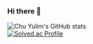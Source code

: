 ### Hi there 👋

<!--
**cyl0424/cyl0424** is a ✨ _special_ ✨ repository because its `README.md` (this file) appears on your GitHub profile.

Here are some ideas to get you started:

- 🔭 I’m currently working on ...
- 🌱 I’m currently learning ...
- 👯 I’m looking to collaborate on ...
- 🤔 I’m looking for help with ...
- 💬 Ask me about ...
- 📫 How to reach me: ...
- 😄 Pronouns: ...
- ⚡ Fun fact: ... -->

![Chu Yulim's GitHub stats](https://github-readme-stats.vercel.app/api?username=cyl0424&show_icons=true&theme=swift&count_private=true)
<br>
[![Solved.ac Profile](http://mazassumnida.wtf/api/v2/generate_badge?boj=cyl0424)](https://solved.ac/cyl0424/)
<!-- [![Top Langs](https://github-readme-stats.vercel.app/api/top-langs/?username=cyl0424&layout=compact&theme=swift)](https://github.com/cyl0424/github-readme-stats) -->
